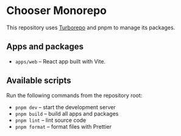 # Chooser Monorepo

This repository uses [Turborepo](https://turbo.build/) and pnpm to manage its packages.

## Apps and packages

- `apps/web` – React app built with Vite.

## Available scripts

Run the following commands from the repository root:

- `pnpm dev` – start the development server
- `pnpm build` – build all apps and packages
- `pnpm lint` – lint source code
- `pnpm format` – format files with Prettier
